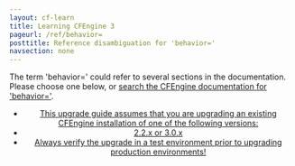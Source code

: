 ```yaml
---
layout: cf-learn
title: Learning CFEngine 3
pageurl: /ref/behavior=
posttitle: Reference disambiguation for 'behavior='
navsection: none
---
```


The term 'behavior=' could refer to several sections in the documentation. Please choose one below, or
[search the CFEngine documentation for 'behavior='](http://cfengine.com/docs/3.5/search.html?q=behavior=).

- [<center data-behavior="exclude-from-toc">This upgrade guide assumes that you are upgrading an existing CFEngine installation of one of the following versions:](http://cfengine.com/docs/3.5/getting-started-upgrade.html#<center-data-behavior=-exclude-from-toc->this-upgrade-guide-assumes-that-you-are-upgrading-an-existing-cfengine-installation-of-one-of-the-following-versions)
- [<center data-behavior="exclude-from-toc">2.2.x or 3.0.x](http://cfengine.com/docs/3.5/getting-started-upgrade.html#<center-data-behavior=-exclude-from-toc->2-2-x-or-3-0-x)
- [<center data-behavior="exclude-from-toc">Always verify the upgrade in a test environment prior to upgrading production environments\!](http://cfengine.com/docs/3.5/getting-started-upgrade.html#<center-data-behavior=-exclude-from-toc->always-verify-the-upgrade-in-a-test-environment-prior-to-upgrading-production-environments!)
